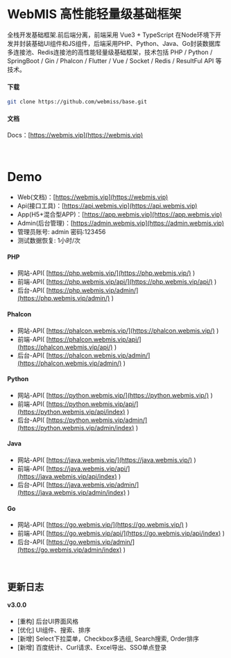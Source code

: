 # WebMIS 高性能轻量级基础框架
全栈开发基础框架.前后端分离，前端采用 Vue3 + TypeScript 在Node环境下开发并封装基础UI组件和JS组件，后端采用PHP、Python、Java、Go封装数据库多连接池、Redis连接池的高性能轻量级基础框架，技术包括 PHP / Python / SpringBoot / Gin / Phalcon / Flutter / Vue / Socket / Redis / ResultFul API 等技术。

#### 下载
```bash
git clone https://github.com/webmiss/base.git
```
#### 文档
Docs：[https://webmis.vip](https://webmis.vip)

<br/>

# Demo
- Web(文档)：[https://webmis.vip](https://webmis.vip)
- Api(接口工具)：[https://api.webmis.vip](https://api.webmis.vip)
- App(H5+混合型APP)：[https://app.webmis.vip](https://app.webmis.vip)
- Admin(后台管理)：[https://admin.webmis.vip](https://admin.webmis.vip)
- 管理员账号: admin 密码:123456
- 测试数据恢复: 1小时/次

#### PHP
- 网站-API( [https://php.webmis.vip/](https://php.webmis.vip/) )
- 前端-API( [https://php.webmis.vip/api/](https://php.webmis.vip/api/) )
- 后台-API( [https://php.webmis.vip/admin/](https://php.webmis.vip/admin/) )

#### Phalcon
- 网站-API( [https://phalcon.webmis.vip/](https://phalcon.webmis.vip/) )
- 前端-API( [https://phalcon.webmis.vip/api/](https://phalcon.webmis.vip/api/) )
- 后台-API( [https://phalcon.webmis.vip/admin/](https://phalcon.webmis.vip/admin/) )

#### Python
- 网站-API( [https://python.webmis.vip/](https://python.webmis.vip/) )
- 前端-API( [https://python.webmis.vip/api/](https://python.webmis.vip/api/index) )
- 后台-API( [https://python.webmis.vip/admin/](https://python.webmis.vip/admin/index) )

#### Java
- 网站-API( [https://java.webmis.vip/](https://java.webmis.vip/) )
- 前端-API( [https://java.webmis.vip/api/](https://java.webmis.vip/api/index) )
- 后台-API( [https://java.webmis.vip/admin/](https://java.webmis.vip/admin/index) )

#### Go
- 网站-API( [https://go.webmis.vip/](https://go.webmis.vip/) )
- 前端-API( [https://go.webmis.vip/api/](https://go.webmis.vip/api/index) )
- 后台-API( [https://go.webmis.vip/admin/](https://go.webmis.vip/admin/index) )

<br/>

## 更新日志
#### v3.0.0
- [重构] 后台UI界面风格
- [优化] UI组件、搜索、排序
- [新增] Select下拉菜单，Checkbox多选组, Search搜索, Order排序
- [新增] 百度统计、Curl请求、Excel导出、SSO单点登录